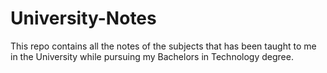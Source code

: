 # University-Notes
This repo contains all the notes of the subjects that has been taught to me in the University while pursuing my Bachelors in Technology degree.
